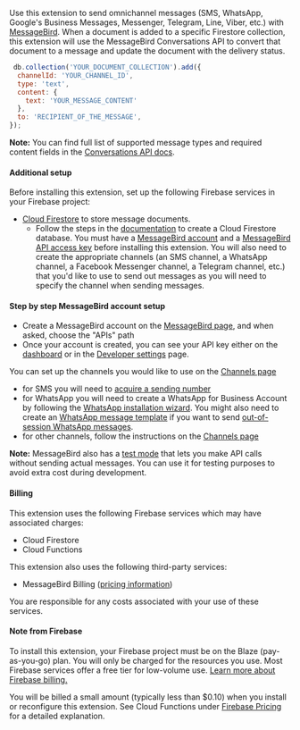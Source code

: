 Use this extension to send omnichannel messages (SMS, WhatsApp, Google's Business Messages, Messenger, Telegram, Line, Viber, etc.) with [MessageBird](https://messagebird.com/).
When a document is added to a specific Firestore collection, this extension will use the MessageBird Conversations API to convert that document to a message and update the document with the delivery status.

```js
 db.collection('YOUR_DOCUMENT_COLLECTION').add({
  channelId: 'YOUR_CHANNEL_ID',
  type: 'text',
  content: {
    text: 'YOUR_MESSAGE_CONTENT'
  },
  to: 'RECIPIENT_OF_THE_MESSAGE',
});
```

**Note:** You can find full list of supported message types and required content fields in the [Conversations API docs](https://developers.messagebird.com/api/conversations/#send-message).

#### Additional setup

Before installing this extension, set up the following Firebase services in your Firebase project:

- [Cloud Firestore](https://firebase.google.com/docs/firestore) to store message documents.
  - Follow the steps in the [documentation](https://firebase.google.com/docs/firestore/quickstart#create) to create a Cloud Firestore database.
You must have a [MessageBird account](https://messagebird.com/en/) and a [MessageBird API access key](https://support.messagebird.com/hc/en-us/articles/360001853998-Creating-access-keys) before installing this extension.
You will also need to create the appropriate channels (an SMS channel, a WhatsApp channel, a Facebook Messenger channel, a Telegram channel, etc.) that you'd like to use to send out messages as you will need to specify the channel when sending messages.

#### Step by step MessageBird account setup

- Create a MessageBird account on the [MessageBird page](https://dashboard.messagebird.com/en/sign-up?), and when asked, choose the "APIs" path
- Once your account is created, you can see your API key either on the [dashboard](https://dashboard.messagebird.com/) or in the [Developer settings](https://dashboard.messagebird.com/en/developers/access) page.

You can set up the channels you would like to use on the [Channels page](https://dashboard.messagebird.com/en/channels)

 - for SMS you will need to [acquire a sending number](https://support.messagebird.com/hc/en-us/articles/208011689-Buy-a-Virtual-Mobile-Number-VMN-)
 - for WhatsApp you will need to create a WhatsApp for Business Account by following the [WhatsApp installation wizard](https://dashboard.messagebird.com/en/onboarding/wa-api/install-whatsapp). You might also need to create an [WhatsApp message template](https://dashboard.messagebird.com/en/whatsapp-template-manager) if you want to send [out-of-session WhatsApp messages](https://support.messagebird.com/hc/en-us/articles/360004817257-What-is-the-difference-between-Message-Template-and-Template-Message-).
 - for other channels, follow the instructions on the [Channels page](https://dashboard.messagebird.com/en/channels)

**Note:** MessageBird also has a [test mode](https://support.messagebird.com/hc/en-us/articles/360000670709-What-is-the-difference-between-a-live-key-and-a-test-key-) that lets you make API calls without sending actual messages. You can use it for testing purposes to avoid extra cost during development.

#### Billing

This extension uses the following Firebase services which may have associated charges:

- Cloud Firestore
- Cloud Functions

This extension also uses the following third-party services:

- MessageBird Billing ([pricing information](https://www.messagebird.com/pricing))

You are responsible for any costs associated with your use of these services.

#### Note from Firebase

To install this extension, your Firebase project must be on the Blaze (pay-as-you-go) plan. You will only be charged for the resources you use. Most Firebase services offer a free tier for low-volume use. [Learn more about Firebase billing.](https://firebase.google.com/pricing)

You will be billed a small amount (typically less than $0.10) when you install or reconfigure this extension. See Cloud Functions under [Firebase Pricing](https://firebase.google.com/pricing) for a detailed explanation.
